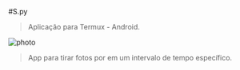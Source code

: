 #S.py
>Aplicação para Termux - Android. 

![photo](https://images.vexels.com/media/users/3/147755/isolated/preview/fdc132aa5df2b76624c776e82b417c52-esbo-o-da-c-mera-fotogr-fica-digital-by-vexels.png)

>App para tirar fotos por em um intervalo de tempo específico. 

